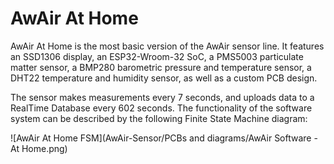 # AwAir At Home
AwAir At Home is the most basic version of the AwAir sensor line. It features an SSD1306 display, an ESP32-Wroom-32 SoC, a PMS5003 particulate matter sensor, a BMP280 barometric pressure and temperature sensor, a DHT22 temperature and humidity sensor, as well as a custom PCB design.

The sensor makes measurements every 7 seconds, and uploads data to a RealTime Database every 602 seconds. The functionality of the software system can be described by the following Finite State Machine diagram:

![AwAir At Home FSM](AwAir-Sensor/PCBs and diagrams/AwAir Software - At Home.png)

